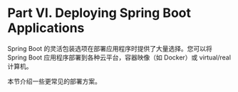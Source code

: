 # Part VI. Deploying Spring Boot Applications

Spring Boot 的灵活包装选项在部署应用程序时提供了大量选择。您可以将 Spring Boot 应用程序部署到各种云平台，容器映像（如 Docker）或 virtual/real 计算机。

本节介绍一些更常见的部署方案。